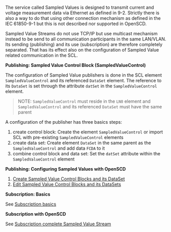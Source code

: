 The service called Sampled Values is designed to transmit current and voltage measurement data via Ethernet as defined in 9-2. Strictly there is also a way to do that using other connection mechanism as defined in the IEC 61850-9-1 but this is not described nor supported in OpenSCD.

Sampled Value Streams do not use TCP/IP but use multicast mechanism instead to be send to all communication participants in the same LAN/VLAN. Its sending (publishing) and its use (subscription) are therefore completely separated. That has its effect also on the configuration of Sampled Value related communication in the SCL.

**Publishing: Sampled Value Control Block (SampledValueControl)**

The configuration of Sampled Value publishers is done in the SCL element `SampledValueControl` and its referenced `DataSet` element. The reference to its `DataSet` is set through the attribute `datSet` in the `SampledValueControl` element.

> NOTE: `SampledValueControl` must reside in the `LN0` element and `SampledValueControl` and its referenced `DataSet` must have the same parent

A configuration of the publisher has three basics steps:

1. create control block: Create the element `SampledValueControl` or import SCL with pre-existing `SampledValueControl` elements
2. create data set: Create element `DataSet` in the same parent as the `SampledValueControl` and add data `FCDA` to it
3. combine control block and data set: Set the `datSet` attribute within the `SampledValueControl` element

**Publishing: Configuring Sampled Values with OpenSCD**

1. [Create Sampled Value Control Blocks and its DataSet](https://github.com/openscd/open-scd/wiki/Create-Sampled-Value-Control-Blocks)
2. [Edit Sampled Value Control Blocks and its DataSets](https://github.com/openscd/open-scd/wiki/Edit-Sampled-Value-Control-Blocks)

**Subscription: Basics**

See [Subscription basics](https://github.com/openscd/open-scd/wiki/Subscriber-basics)

**Subscription with OpenSCD**

See [Subscription complete Sampled Value Stream](https://github.com/openscd/open-scd/wiki/Subscribe-complete-SMV)
